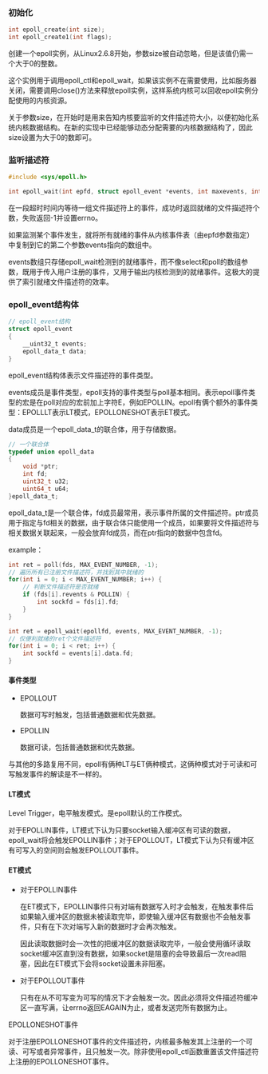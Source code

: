 ### 初始化

```c
int epoll_create(int size);
int epoll_create1(int flags);
```

创建一个epoll实例，从Linux2.6.8开始，参数size被自动忽略，但是该值仍需一个大于0的整数。

这个实例用于调用epoll_ctl和epoll_wait，如果该实例不在需要使用，比如服务器关闭，需要调用close()方法来释放epoll实例，这样系统内核可以回收epoll实例分配使用的内核资源。

关于参数size，在开始时是用来告知内核要监听的文件描述符大小，以便初始化系统内核数据结构。在新的实现中已经能够动态分配需要的内核数据结构了，因此size设置为大于0的数即可。





### 监听描述符

```c
#include <sys/epoll.h>

int epoll_wait(int epfd, struct epoll_event *events, int maxevents, int timeout);
```

在一段超时时间内等待一组文件描述符上的事件，成功时返回就绪的文件描述符个数，失败返回-1并设置errno。

如果监测某个事件发生，就将所有就绪的事件从内核事件表（由epfd参数指定）中复制到它的第二个参数events指向的数组中。

events数组只存储epoll_wait检测到的就绪事件，而不像select和poll的数组参数，既用于传入用户注册的事件，又用于输出内核检测到的就绪事件。这极大的提供了索引就绪文件描述符的效率。





### epoll_event结构体

```c
// epoll_event结构
struct epoll_event
{
    __uint32_t events;	
    epoll_data_t data;
}
```

epoll_event结构体表示文件描述符的事件类型。

events成员是事件类型，epoll支持的事件类型与poll基本相同。表示epoll事件类型的宏是在poll对应的宏前加上字符E，例如EPOLLIN。epoll有俩个额外的事件类型：EPOLLLT表示LT模式，EPOLLONESHOT表示ET模式。

data成员是一个epoll_data_t的联合体，用于存储数据。



```c
// 一个联合体
typedef union epoll_data
{
	void *ptr;
	int fd;
	uint32_t u32;
	uint64_t u64;
}epoll_data_t;
```

epoll_data_t是一个联合体，fd成员最常用，表示事件所属的文件描述符。ptr成员用于指定与fd相关的数据，由于联合体只能使用一个成员，如果要将文件描述符与相关数据关联起来，一般会放弃fd成员，而在ptr指向的数据中包含fd。



example：

```c
int ret = poll(fds, MAX_EVENT_NUMBER, -1);
// 遍历所有已注册文件描述符，并找到其中就绪的
for(int i = 0; i < MAX_EVENT_NUMBER; i++) {
    // 判断文件描述符是否就绪
    if (fds[i].revents & POLLIN) {
        int sockfd = fds[i].fd;
    }
}

int ret = epoll_wait(epollfd, events, MAX_EVENT_NUMBER, -1);
// 仅便利就绪的ret个文件描述符
for(int i = 0; i < ret; i++) {
    int sockfd = events[i].data.fd;
}
```

#### 事件类型

- EPOLLOUT

  数据可写时触发，包括普通数据和优先数据。

- EPOLLIN

  数据可读，包括普通数据和优先数据。

与其他的多路复用不同，epoll有俩种LT与ET俩种模式，这俩种模式对于可读和可写触发事件的解读是不一样的。





#### LT模式

Level Trigger，电平触发模式。是epoll默认的工作模式。

对于EPOLLIN事件，LT模式下认为只要socket输入缓冲区有可读的数据，epoll_wait将会触发EPOLLIN事件；对于EPOLLOUT，LT模式下认为只有缓冲区有可写入的空间则会触发EPOLLOUT事件。



#### ET模式

- 对于EPOLLIN事件

  在ET模式下，EPOLLIN事件只有对端有数据写入时才会触发，在触发事件后如果输入缓冲区的数据未被读取完毕，即使输入缓冲区有数据也不会触发事件，只有在下次对端写入新的数据时才会再次触发。

  因此读取数据时会一次性的把缓冲区的数据读取完毕，一般会使用循环读取socket缓冲区直到没有数据，如果socket是阻塞的会导致最后一次read阻塞，因此在ET模式下会将socket设置未非阻塞。

- 对于EPOLLOUT事件

  只有在从不可写变为可写的情况下才会触发一次。因此必须将文件描述符缓冲区一直写满，让errno返回EAGAIN为止，或者发送完所有数据为止。





EPOLLONESHOT事件

对于注册EPOLLONESHOT事件的文件描述符，内核最多触发其上注册的一个可读、可写或者异常事件，且只触发一次。除非使用epoll_ctl函数重置该文件描述符上注册的EPOLLONESHOT事件。



